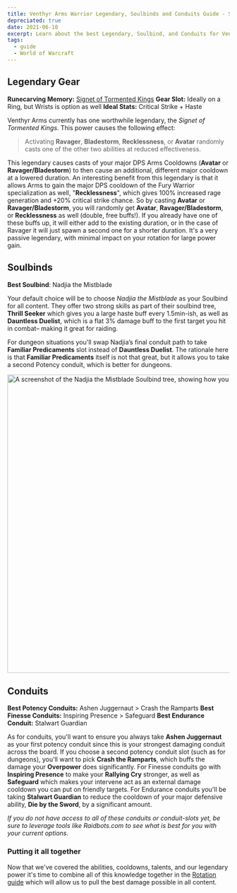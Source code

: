 ```yaml
---
title: Venthyr Arms Warrior Legendary, Soulbinds and Conduits Guide - Shadowlands 9.0.5
depreciated: true
date: 2021-06-10
excerpt: Learn about the best Legendary, Soulbind, and Conduits for Venthyr Arms Warriors in patch 9.0.5.
tags:
  - guide
  - World of Warcraft
---
```


<h2>Legendary Gear</h2>
<strong>Runecarving Memory:</strong> <a href="https://www.wowhead.com/item=183381/memory-of-the-tormented-kings">Signet of Tormented Kings</a>
<strong>Gear Slot:</strong> Ideally on a Ring, but Wrists is option as well
<strong>Ideal Stats:</strong> Critical Strike + Haste

Venthyr Arms currently has one worthwhile legendary, the<em> Signet of Tormented Kings</em>. This power causes the following effect:
<blockquote>Activating <span class="q9"><strong>Ravager</strong>, </span><strong>Bladestorm</strong>, <strong>Recklessness</strong>, or <strong>Avatar</strong> randomly casts one of the other two abilities at reduced effectiveness.</blockquote>
This legendary causes casts of your major DPS Arms Cooldowns (<strong>Avatar</strong> or <strong>Ravager/Bladestorm</strong>) to then cause an additional, different major cooldown at a lowered duration. An interesting benefit from this legendary is that it allows Arms to gain the major DPS cooldown of the Fury Warrior specialization as well, "<strong>Recklessness</strong>", which gives 100% increased rage generation and +20% critical strike chance. So by casting <strong>Avatar</strong> or <strong>Ravager/Bladestorm</strong>, you will randomly get <strong>Avatar</strong>, <strong>Ravager/Bladestorm</strong>, or <strong>Recklessness</strong> as well (double, free buffs!). If you already have one of these buffs up, it will either add to the existing duration, or in the case of Ravager it will just spawn a second one for a shorter duration. It's a very passive legendary, with minimal impact on your rotation for large power gain.

<h2>Soulbinds</h2>
<strong>Best Soulbind</strong>: Nadjia the Mistblade

Your default choice will be to choose <em>Nadjia the Mistblade</em> as your Soulbind for all content. They offer two strong skills as part of their soulbind tree, <strong>Thrill Seeker</strong> which gives you a large haste buff every 1.5min-ish, as well as <strong>Dauntless Duelist</strong>, which is a flat 3% damage buff to the first target you hit in combat– making it great for raiding.

For dungeon situations you'll swap Nadjia’s final conduit path to take <strong>Familiar Predicaments</strong> slot instead of <strong>Dauntless Duelist</strong>. The rationale here is that <strong>Familiar Predicaments</strong> itself is not that great, but it allows you to take a second Potency conduit, which is better for dungeons.

<img class="alignnone size-full wp-image-987" src="https://hrothmar.com/wp-content/uploads/2021/06/conduits.jpg" alt="A screenshot of the Nadjia the Mistblade Soulbind tree, showing how you take the right-most path for raiding, and take the left-most path for dungeon content." width="1200" height="675" />

<h2>Conduits</h2>
<strong>Best Potency Conduits:</strong> Ashen Juggernaut &gt; Crash the Ramparts
<strong>Best Finesse Conduits:</strong> Inspiring Presence &gt; Safeguard
<strong>Best Endurance Conduit:</strong> Stalwart Guardian

As for conduits, you'll want to ensure you always take <strong>Ashen Juggernaut</strong> as your first potency conduit since this is your strongest damaging conduit across the board. If you choose a second potency conduit slot (such as for dungeons), you'll want to pick <strong>Crash the Ramparts</strong>, which buffs the damage your <strong>Overpower</strong> does significantly. For Finesse conduits go with <strong>Inspiring Presence</strong> to make your <strong>Rallying Cry</strong> stronger, as well as <strong>Safeguard</strong> which makes your intervene act as an external damage cooldown you can put on friendly targets. For Endurance conduits you'll be taking <strong>Stalwart Guardian</strong> to reduce the cooldown of your major defensive ability, <strong>Die by the Sword</strong>, by a significant amount.

<em>If you do not have access to all of these conduits or conduit-slots yet, be sure to leverage tools like Raidbots.com to see what is best for you with your current options.</em>

<h3>Putting it all together</h3>
Now that we've covered the abilities, cooldowns, talents, and our legendary power it's time to combine all of this knowledge together in the <a href="https://hrothmar.com/guides/venthyr-arms-warrior-rotation-guide">Rotation guide</a> which will allow us to pull the best damage possible in all content.